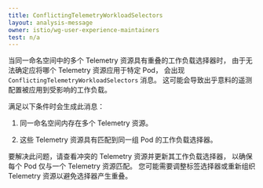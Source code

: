 ```yaml
---
title: ConflictingTelemetryWorkloadSelectors
layout: analysis-message
owner: istio/wg-user-experience-maintainers
test: n/a
---
```


当同一命名空间中的多个 Telemetry 资源具有重叠的工作负载选择器时，
由于无法确定应将哪个 Telemetry 资源应用于特定 Pod，
会出现 `ConflictingTelemetryWorkloadSelectors` 消息。
这可能会导致出乎意料的遥测配置被应用到受影响的工作负载。

满足以下条件时会生成此消息：

1. 同一命名空间内存在多个 Telemetry 资源。

1. 这些 Telemetry 资源具有匹配到同一组 Pod 的工作负载选择器。

要解决此问题，请查看冲突的 Telemetry 资源并更新其工作负载选择器，
以确保每个 Pod 仅与一个 Telemetry 资源匹配。
您可能需要调整标签选择器或重新组织 Telemetry 资源以避免选择器产生重叠。
